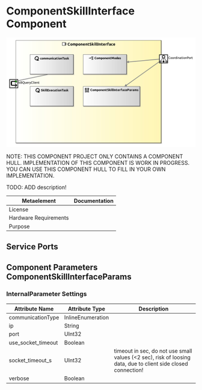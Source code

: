 <!--- This file is generated from the ComponentSkillInterface.componentDocumentation model --->
<!--- do not modify this file manually as it will by automatically overwritten by the code generator, modify the model instead and re-generate this file --->

# ComponentSkillInterface Component

![ComponentSkillInterface-ComponentImage](model/ComponentSkillInterfaceComponentDefinition.jpg)

NOTE: THIS COMPONENT PROJECT ONLY CONTAINS A COMPONENT HULL. IMPLEMENTATION OF THIS COMPONENT IS WORK IN PROGRESS. YOU CAN USE THIS COMPONENT HULL TO FILL IN YOUR OWN IMPLEMENTATION.

TODO: ADD description!

| Metaelement | Documentation |
|-------------|---------------|
| License |  |
| Hardware Requirements |  |
| Purpose |  |



## Service Ports


## Component Parameters ComponentSkillInterfaceParams

### InternalParameter Settings

| Attribute Name | Attribute Type | Description |
|----------------|----------------|-------------|
| communicationType | InlineEnumeration |  |
| ip | String |  |
| port | UInt32 |  |
| use_socket_timeout | Boolean |  |
| socket_timeout_s | UInt32 | timeout in sec, do not use small values (<2 sec), risk of loosing data, due to client side closed connection! |
| verbose | Boolean |  |

